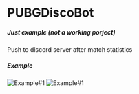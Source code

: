 # PUBGDiscoBot
##### Just example (not a working porject)
Push to discord server after match statistics

##### Example
![Example#1](https://raw.githubusercontent.com/glmn/PUBGDiscoBot/master/example_1.png)
![Example#1](https://raw.githubusercontent.com/glmn/PUBGDiscoBot/master/example_2.png)
